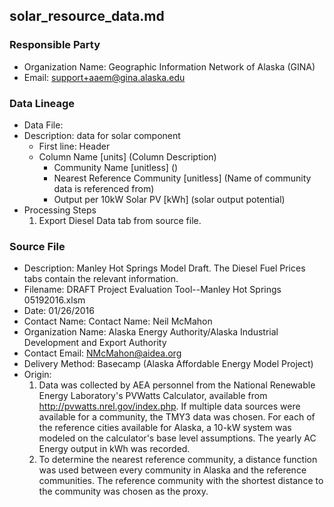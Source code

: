 ## solar_resource_data.md

### Responsible Party
  * Organization Name: Geographic Information Network of Alaska (GINA)
  * Email: support+aaem@gina.alaska.edu

### Data Lineage
  * Data File:
  * Description:  data for solar component
    * First line: Header
    * Column Name [units] (Column Description)
      * Community Name [unitless] ()
      * Nearest Reference Community [unitless] (Name of community data is referenced from)
      * Output per 10kW Solar PV [kWh] (solar output potential)
  * Processing Steps
    1. Export Diesel Data tab from source file. 

### Source File
  * Description: Manley Hot Springs Model Draft.  The Diesel Fuel Prices tabs contain the relevant information.
  * Filename: DRAFT Project Evaluation Tool--Manley Hot Springs 05192016.xlsm
  * Date: 01/26/2016
  * Contact Name: Contact Name: Neil McMahon
  * Organization Name: Alaska Energy Authority/Alaska Industrial Development and Export Authority
  * Contact Email: NMcMahon@aidea.org
  * Delivery Method: Basecamp (Alaska Affordable Energy Model Project)
  * Origin: 
    1. Data was collected by AEA personnel from the National Renewable Energy Laboratory's PVWatts Calculator, available from http://pvwatts.nrel.gov/index.php. If multiple data sources were available for a community, the TMY3 data was chosen. For each of the reference cities available for Alaska, a 10-kW system was modeled on the calculator's base level assumptions. The yearly AC Energy output in kWh was recorded.
    2. To determine the nearest reference community, a distance function was used between every community in Alaska and the reference communities. The reference community with the shortest distance to the community was chosen as the proxy.
